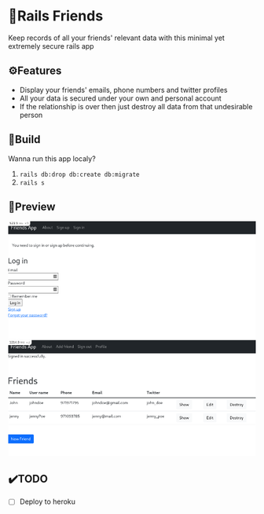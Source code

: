# 💛Rails Friends
Keep records of all your friends' relevant data with this minimal yet extremely secure rails app
## ⚙️Features
- Display your friends' emails, phone numbers and twitter profiles
- All your data is secured under your own and personal account 
- If the relationship is over then just destroy all data from that undesirable person 
## 🚀Build
Wanna run this app localy?
1. `rails db:drop db:create db:migrate`
2. `rails s`
## 👀Preview
![Screenshot](Rails-friends-list.png)
![Screenshot](Rails-friends-auth.png)

## ✔️TODO
- [ ] Deploy to heroku 
